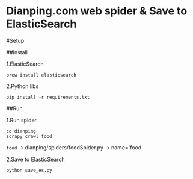 # Dianping.com web spider & Save to ElasticSearch


#Setup


##Install
 
1.ElasticSearch

    brew install elasticsearch

2.Python libs

    pip install -r requirements.txt
    
##Run
    
1.Run spider
    
    cd dianping
    scrapy crawl food

``food`` -> dianping/spiders/foodSpider.py -> name='food'
     
2.Save to ElasticSearch
      
    python save_es.py  